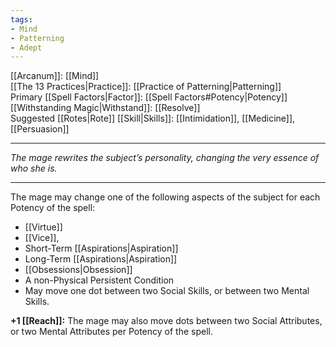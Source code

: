 ```yaml
---
tags:
- Mind
- Patterning
- Adept
---
```


[[Arcanum]]: [[Mind]]\
[[The 13 Practices|Practice]]: [[Practice of Patterning|Patterning]]\
Primary [[Spell Factors|Factor]]: [[Spell Factors#Potency|Potency]]\
[[Withstanding Magic|Withstand]]: [[Resolve]]\
Suggested [[Rotes|Rote]] [[Skill|Skills]]: [[Intimidation]], [[Medicine]], [[Persuasion]]

---

_The mage rewrites the subject’s personality, changing the very essence of who she is._

---

The mage may change one of the following aspects of the subject for each Potency of the spell:
- [[Virtue]]
- [[Vice]],
- Short-Term [[Aspirations|Aspiration]]
- Long-Term [[Aspirations|Aspiration]]
- [[Obsessions|Obsession]]
- A non-Physical Persistent Condition
- May move one dot between two Social Skills, or between two Mental Skills.

**+1 [[Reach]]:** The mage may also move dots between two Social Attributes, or two Mental Attributes per Potency of the spell.